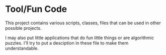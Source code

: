 # Tool/Fun Code

This project contains various scripts, classes, files that can be used in other possible projects.

I may also put little applications that do fun little things or are algorithmic puzzles. I'll try to put a desciption in these file to make them understandable.